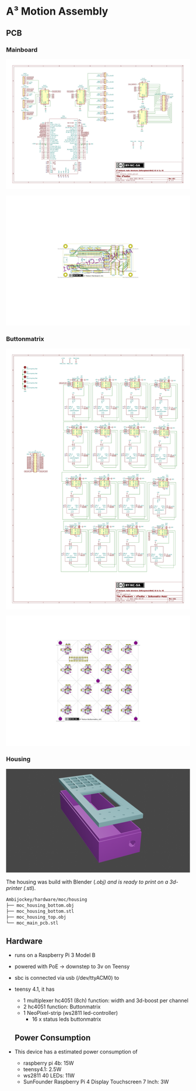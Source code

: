 # A³ Motion Assembly
## PCB
### Mainboard
![a3motion-schematic](v01/a3motion-schematic.jpg)

![a3motion-pcb-design](v01/a3motion-pcb-design.jpg)

### Buttonmatrix
![a3motion-buttons-schematic](v01/a3motion-buttons-schematic.jpg)

![a3motion-buttons-pcb-design](v01/a3motion-buttons-pcb-design.jpg)

### Housing
![a3motion-housing](v01/a3motion-housing.png)

The housing was build with Blender (*.obj) and is ready to print on a 3d-printer (*.stl).

```
Ambijockey/hardware/moc/housing
├── moc_housing_bottom.obj
├── moc_housing_bottom.stl
├── moc_housing_top.obj
└── moc_main_pcb.stl
```

## Hardware
- runs on a Raspberry Pi 3 Model B
- powered with PoE -> downstep to 3v on Teensy
- sbc is connected via usb (/dev/ttyACM0) to
- teensy 4.1, it has
    - 1 multiplexer hc4051 (8ch)
        function: width and 3d-boost per channel
    - 2 hc4051
        function: Buttonmatrix
    - 1 NeoPixel-strip (ws2811 led-controller)
        - 16 x status leds buttonmatrix
  
  ## Power Consumption
- This device has a  estimated power consumption of
	- raspberry pi 4b: 15W
	- teensy4.1: 2.5W
	- ws2811 40 LEDs: 11W
	- SunFounder Raspberry Pi 4 Display Touchscreen 7 Inch: 3W

